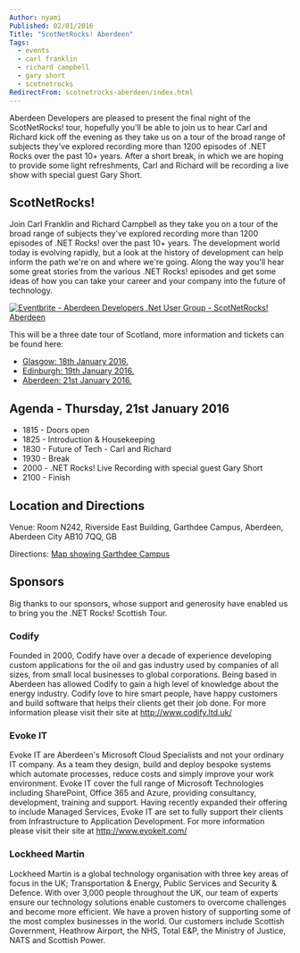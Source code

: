 ```yaml
---
Author: nyami
Published: 02/01/2016
Title: "ScotNetRocks! Aberdeen"
Tags:
  - events
  - carl franklin
  - richard campbell
  - gary short
  - scotnetrocks
RedirectFrom: scotnetrocks-aberdeen/index.html
---
```


Aberdeen Developers are pleased to present the final night of the ScotNetRocks! tour, hopefully you'll be able to join us to hear Carl and Richard kick off the evening as they take us on a tour of the broad range of subjects they've explored recording more than 1200 episodes of .NET Rocks over the past 10+ years. After a short break, in which we are hoping to provide some light refreshments, Carl and Richard will be recording a live show with special guest Gary Short.

## ScotNetRocks!

Join Carl Franklin and Richard Campbell as they take you on a tour of the broad range of subjects they've explored recording more than 1200 episodes of .NET Rocks! over the past 10+ years. The development world today is evolving rapidly, but a look at the history of development can help inform the path we're on and where we're going. Along the way you'll hear some great stories from the various .NET Rocks! episodes and get some ideas of how you can take your career and your company into the future of technology.

[![Eventbrite - Aberdeen Developers .Net User Group - ScotNetRocks! Aberdeen](https://www.eventbrite.com/custombutton?eid=11987778769)](http://www.eventbrite.com/e/scotnetrocks-aberdeen-tickets-19517547510?aff=blog)

This will be a three date tour of Scotland, more information and tickets can be found here:
* [Glasgow: 18th January 2016.](http://www.eventbrite.com/e/scotnetrocks-glasgow-tickets-19597665144?aff=adnug)
* [Edinburgh: 19th January 2016.](http://www.eventbrite.co.uk/e/scotnetrocks-edinburgh-tickets-19510803338?aff=adnug)
* [Aberdeen: 21st January 2016.](http://www.eventbrite.com/e/scotnetrocks-aberdeen-tickets-19517547510?aff=blog)

## Agenda - Thursday,  21st January 2016

* 1815 - Doors open
* 1825 - Introduction & Housekeeping
* 1830 - Future of Tech - Carl and Richard
* 1930 - Break
* 2000 - .NET Rocks! Live Recording with special guest Gary Short
* 2100 - Finish

## Location and Directions

Venue: Room N242, Riverside East Building, Garthdee Campus, Aberdeen, Aberdeen City AB10 7QQ, GB

Directions: [Map showing Garthdee Campus](https://maps.google.co.uk/maps?q=Faculty+of+Health+%26+Social+Care,+Garthdee+Campus,+Aberdeen,+Aberdeen+City+AB10+7QG,+GB&hl=en&ll=57.119317,-2.136133&spn=0.004165,0.012413&sll=57.746995,-4.687341&sspn=8.392957,25.422363&hq=Faculty+of+Health+%26+Social+Care,+Garthdee+Campus,&hnear=AB10+7QG,+United+Kingdom&t=m&z=17&iwloc=A)

## Sponsors

Big thanks to our sponsors, whose support and generosity have enabled us to bring you the .NET Rocks! Scottish Tour.

### Codify

Founded in 2000, Codify have over a decade of experience developing custom applications for the oil and gas industry used by companies of all sizes, from small local businesses to global corporations. Being based in Aberdeen has allowed Codify to gain a high level of knowledge about the energy industry. Codify love to hire smart people, have happy customers and build software that helps their clients get their job done.
For more information please visit their site at http://www.codify.ltd.uk/

### Evoke IT

Evoke IT are Aberdeen's Microsoft Cloud Specialists and not your ordinary IT company. As a team they design, build and deploy bespoke systems which automate processes, reduce costs and simply improve your work environment. Evoke IT cover the full range of Microsoft Technologies including SharePoint, Office 365 and Azure, providing consultancy, development, training and support. Having recently expanded their offering to include Managed Services, Evoke IT are set to fully support their clients from Infrastructure to Application Development.
For more information please visit their site at http://www.evokeit.com/

### Lockheed Martin

Lockheed Martin is a global technology organisation with three key areas of focus in the UK; Transportation & Energy, Public Services and Security & Defence. With over 3,000 people throughout the UK, our team of experts ensure our technology solutions enable customers to overcome challenges and become more efficient. We have a proven history of supporting some of the most complex businesses in the world. Our customers include Scottish Government, Heathrow Airport, the NHS, Total E&P, the Ministry of Justice, NATS and Scottish Power.
